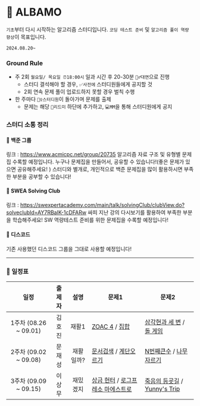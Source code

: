 # 🚗 ALBAMO

`기초`부터 다시 시작하는 알고리즘 스터디입니다. `코딩 테스트 준비` 및 `알고리즘 풀이 역량 향상`이 목표입니다.

`2024.08.20~`

### Ground Rule

- 주 2회 `월요일/ 목요일 ⏰18:00시` 일과 시간 후 20-30분 `🏃‍♂️대면`으로 진행
  - 스터디 결석해야 할 경우, `✅사전에` 스터디원들에게 공지할 것
  - 2회 연속 문제 풀이 업로드하지 못할 경우 벌칙 수행
- 한 주마다 `🙋‍♀️스터디원`이 돌아가며 문제를 출제
  - 문제는 해당 `📄리드미` 하단에 추가하고, `💻MM`을 통해 스터디원에게 공지

### 스터디 소통 정리

#### 🤖 백준 그룹

링크 : https://www.acmicpc.net/group/20735
알고리즘 자료 구조 및 유형별 문제집 수록할 예정입니다.
누구나 문제집을 만들어서, 공유할 수 있습니다!(좋은 문제가 있으면 공유해주세요! )
스터디와 별개로, 개인적으로 백준 문제집을 많이 활용하시면 부족한 부분을 공부할 수 있습니다!

#### 💙 SWEA Solving Club

링크 : https://swexpertacademy.com/main/talk/solvingClub/clubView.do?solveclubId=AY7RBaIK-1cDFARw
싸피 지난 강의 다시보기를 활용하여 부족한 부분을 학습해주세요!
SW 역량테스트 준비를 위한 문제집을 수록할 예정입니다!

#### 👾 디스코드

기존 사용했던 디스코드 그룹을 그대로 사용할 예정입니다!

---

### 📆 일정표

|       **일정**        | **출제자** | **설명** | **문제1**                                                                                       | **문제2**                                                                                                |
| :-------------------: | :--------: | :------: | ----------------------------------------------------------------------------------------------- | -------------------------------------------------------------------------------------------------------- |
| 1주차 (08.26 ~ 09.01) |   김호진   |  재활1   | [ZOAC 4](https://www.acmicpc.net/problem/23971) / [집합](https://www.acmicpc.net/problem/11723) | [삼각현과 세 변](https://www.acmicpc.net/problem/5073) / [돌 게임](https://www.acmicpc.net/problem/9655) |
| 2주차 (09.02 ~ 09.08) |   문재성   | 재활일까? | [문서검색](https://www.acmicpc.net/problem/1543) / [계단오르기](https://www.acmicpc.net/problem/2579) | [N번째큰수](https://www.acmicpc.net/problem/2075) / [나무자르기](https://www.acmicpc.net/problem/2805) |
| 3주차 (09.09 ~ 09.15) |   이상무   | 재밌겠지 | [상금 헌터](https://www.acmicpc.net/problem/15953) / [로그프레소 마에스트로](https://www.acmicpc.net/problem/31937) | [죽음의 등굣길](https://www.acmicpc.net/problem/31937) / [Yunny's Trip](https://www.acmicpc.net/problem/31885) | 
